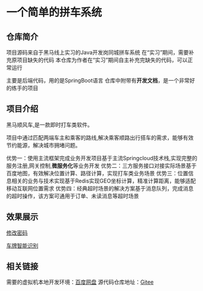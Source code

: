 # 一个简单的拼车系统

## 仓库简介

项目源码来自于黑马线上实习的Java开发岗同城拼车系统
在“实习”期间，需要补充原项目缺失的代码
本仓库为作者在“实习”期间自主补充完缺失的代码，可以正常运行

主要是后端代码，用的是SpringBoot语言
仓库中附带有**开发文档**，是一个非常好的练手的项目

## 项目介绍

黑马顺风车,是一款即时打车类软件。

项目中通过匹配两端车主和乘客的路线,解决乘客顺路出行搭车的需求，能够有效节约能源，解决城市拥堵问题。

优势一：使用主流框架完成业务开发项目基于主流Springcloud技术栈,实现完整的服务注册,网关控制,**微服务化**等业务开发
优势二：三方服务接口对接实际场景基于百度地图，有效解决位置计算、路径计算，实现打车类业务场景
优势三：位置信息相关的业务与技术实现基于Redis实现GEO坐标计算，精准计算距离，能够适配移动互联网位置需求
优势四：经典超时场景的解决方案基于消息队列，完成消息的超时操作，该方案可通用于订单、未读消息等超时场景

## 效果展示

[修改密码](http://blog.yiming1234.cn/wp-content/uploads/2024/04/%E5%B1%8F%E5%B9%95%E6%88%AA%E5%9B%BE-2024-04-24-114602-170x300.png)

[车牌智能识别](http://blog.yiming1234.cn/wp-content/uploads/2024/04/%E5%B1%8F%E5%B9%95%E6%88%AA%E5%9B%BE-2024-04-23-131318-300x170.png)

## 相关链接

需要的虚拟机本地开发环境：[百度网盘](https://pan.baidu.com/s/1_XBMvXLcBkARtYcUDLemZw?pwd=u5e8)
源代码仓库地址：[Gitee](https://gitee.com/380014953/hitch)
